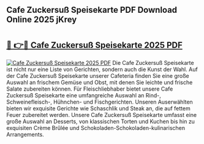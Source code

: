 ## Cafe Zuckersuß Speisekarte PDF Download Online 2025 jKrey

# <h2><a href="http://gc9yn9.nevu.top/?p=Cafe+Zuckersu%c3%9f+Speisekarte">🔗 👉🔴 Cafe Zuckersuß Speisekarte 2025 PDF</a></h2>

[![Cafe Zuckersuß Speisekarte 2025 PDF](https://i.imgur.com/dBaPXMq.png)](http://gc9yn9.nevu.top/?p=Cafe+Zuckersu%c3%9f+Speisekarte)
Die Cafe Zuckersuß Speisekarte ist nicht nur eine Liste von Gerichten, sondern auch die Kunst der Wahl. Auf der Cafe Zuckersuß Speisekarte unserer Cafeteria finden Sie eine große Auswahl an frischem Gemüse und Obst, mit denen Sie leichte und frische Salate zubereiten können. Für Fleischliebhaber bietet unsere Cafe Zuckersuß Speisekarte eine umfangreiche Auswahl an Rind-, Schweinefleisch-, Hühnchen- und Fischgerichten. Unseren Auserwählten bieten wir exquisite Gerichte wie Schaschlik und Steak an, die auf fettem Feuer zubereitet werden. Unsere Cafe Zuckersuß Speisekarte umfasst eine große Auswahl an Desserts, von klassischen Torten und Kuchen bis hin zu exquisiten Crème Brûlée und Schokoladen-Schokoladen-kulinarischen Arrangements.
